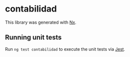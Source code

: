 # contabilidad

This library was generated with [Nx](https://nx.dev).

## Running unit tests

Run `ng test contabilidad` to execute the unit tests via [Jest](https://jestjs.io).
